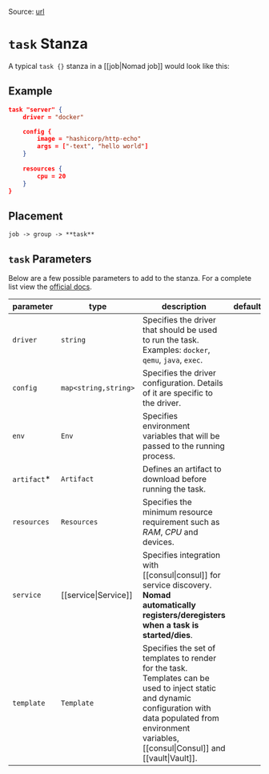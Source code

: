Source: [url](https://developer.hashicorp.com/nomad/docs/job-specification/task)

# `task` Stanza
A typical `task {}` stanza in a [[job|Nomad job]] would look like this:

## Example
```json
task "server" { 
	driver = "docker"

	config {
		image = "hashicorp/http-echo"
		args = ["-text", "hello world"]
	}
	
	resources {
		cpu = 20
	}
}
```

## Placement
`job -> group -> **task**`


## `task` Parameters
Below are a few possible parameters to add to the stanza. For a complete list view the [official docs](https://developer.hashicorp.com/nomad/docs/job-specification/task).

| parameter   | type                 | description                                                                                                                                                                                                      | default | required |
| ----------- | -------------------- | ---------------------------------------------------------------------------------------------------------------------------------------------------------------------------------------------------------------- | ------- | -------- |
| `driver`    | `string`             | Specifies the driver that should be used to run the task. Examples: `docker`, `qemu`, `java`, `exec`.                                                                                                            |         | Yes      |
| `config`    | `map<string,string>` | Specifies the driver configuration. Details of it are specific to the driver.                                                                                                                                    |         | No       |
| `env`       | `Env`                | Specifies environment variables that will be passed to the running process.                                                                                                                                      |         | No       |
| `artifact`* | `Artifact`           | Defines an artifact to download before running the task.                                                                                                                                                         |         | No       |
| `resources` | `Resources`          | Specifies the minimum resource requirement such as _RAM_, _CPU_ and devices.                                                                                                                                     |         | Yes      |
| `service`   | [[service\|Service]]            | Specifies integration with [[consul\|consul]] for service discovery. **Nomad automatically registers/deregisters when a task is started/dies**.                                                                  |         | No       |
| `template`  | `Template`           | Specifies the set of templates to render for the task. Templates can be used to inject static and dynamic configuration with data populated from environment variables, [[consul\|Consul]] and [[vault\|Vault]]. |         | No       | 
